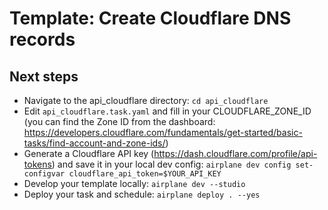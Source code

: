 # Template: Create Cloudflare DNS records

## Next steps

- Navigate to the api_cloudflare directory: `cd api_cloudflare`
- Edit `api_cloudflare.task.yaml` and fill in your CLOUDFLARE_ZONE_ID (you can find the Zone ID from the dashboard: https://developers.cloudflare.com/fundamentals/get-started/basic-tasks/find-account-and-zone-ids/)
- Generate a Cloudflare API key (https://dash.cloudflare.com/profile/api-tokens) and save it in your local dev config: `airplane dev config set-configvar cloudflare_api_token=$YOUR_API_KEY`
- Develop your template locally: `airplane dev --studio`
- Deploy your task and schedule: `airplane deploy . --yes`
